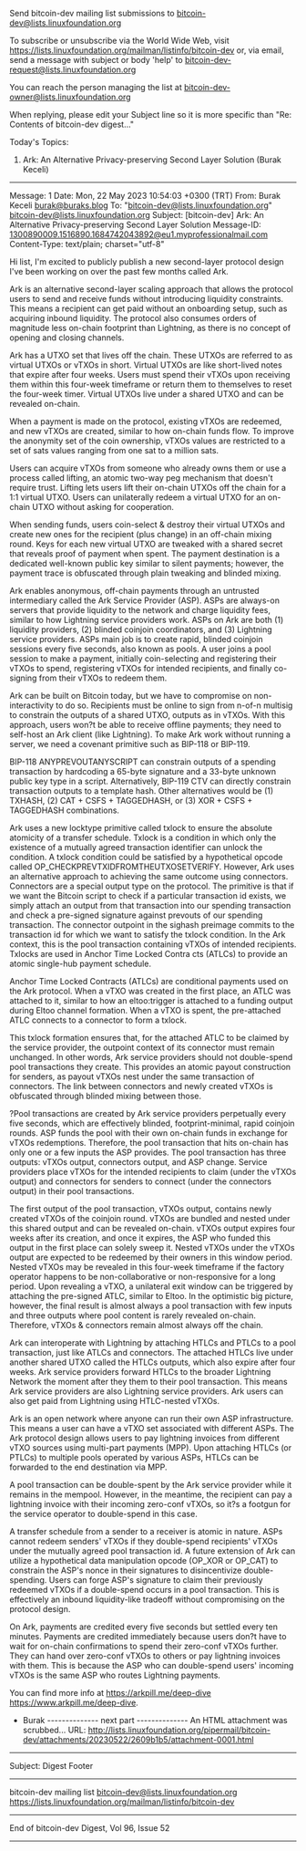 Send bitcoin-dev mailing list submissions to
	bitcoin-dev@lists.linuxfoundation.org

To subscribe or unsubscribe via the World Wide Web, visit
	https://lists.linuxfoundation.org/mailman/listinfo/bitcoin-dev
or, via email, send a message with subject or body 'help' to
	bitcoin-dev-request@lists.linuxfoundation.org

You can reach the person managing the list at
	bitcoin-dev-owner@lists.linuxfoundation.org

When replying, please edit your Subject line so it is more specific
than "Re: Contents of bitcoin-dev digest..."


Today's Topics:

   1. Ark: An Alternative Privacy-preserving Second Layer	Solution
      (Burak Keceli)


----------------------------------------------------------------------

Message: 1
Date: Mon, 22 May 2023 10:54:03 +0300 (TRT)
From: Burak Keceli <burak@buraks.blog>
To: "bitcoin-dev@lists.linuxfoundation.org"
	<bitcoin-dev@lists.linuxfoundation.org>
Subject: [bitcoin-dev] Ark: An Alternative Privacy-preserving Second
	Layer	Solution
Message-ID:
	<1300890009.1516890.1684742043892@eu1.myprofessionalmail.com>
Content-Type: text/plain; charset="utf-8"

Hi list,
I'm excited to publicly publish a new second-layer protocol design I've been working on over the past few months called Ark.
 
Ark is an alternative second-layer scaling approach that allows the protocol users to send and receive funds without introducing liquidity constraints. This means a recipient can get paid without an onboarding setup, such as acquiring inbound liquidity. The protocol also consumes orders of magnitude less on-chain footprint than Lightning, as there is no concept of opening and closing channels.
 
Ark has a UTXO set that lives off the chain. These UTXOs are referred to as virtual UTXOs or vTXOs in short. Virtual UTXOs are like short-lived notes that expire after four weeks. Users must spend their vTXOs upon receiving them within this four-week timeframe or return them to themselves to reset the four-week timer. Virtual UTXOs live under a shared UTXO and can be revealed on-chain.
 
When a payment is made on the protocol, existing vTXOs are redeemed, and new vTXOs are created, similar to how on-chain funds flow. To improve the anonymity set of the coin ownership, vTXOs values are restricted to a set of sats values ranging from one sat to a million sats.
 
Users can acquire vTXOs from someone who already owns them or use a process called lifting, an atomic two-way peg mechanism that doesn't require trust. Lifting lets users lift their on-chain UTXOs off the chain for a 1:1 virtual UTXO. Users can unilaterally redeem a virtual UTXO for an on-chain UTXO without asking for cooperation. 
 
When sending funds, users coin-select & destroy their virtual UTXOs and create new ones for the recipient (plus change) in an off-chain mixing round. Keys for each new virtual UTXO are tweaked with a shared secret that reveals proof of payment when spent. The payment destination is a dedicated well-known public key similar to silent payments; however, the payment trace is obfuscated through plain tweaking and blinded mixing.
 
Ark enables anonymous, off-chain payments through an untrusted intermediary called the Ark Service Provider (ASP). ASPs are always-on servers that provide liquidity to the network and charge liquidity fees, similar to how Lightning service providers work. ASPs on Ark are both (1) liquidity providers, (2) blinded coinjoin coordinators, and (3) Lightning service providers. ASPs main job is to create rapid, blinded coinjoin sessions every five seconds, also known as pools. A user joins a pool session to make a payment, initially coin-selecting and registering their vTXOs to spend, registering vTXOs for intended recipients, and finally co-signing from their vTXOs to redeem them.
 
Ark can be built on Bitcoin today, but we have to compromise on non-interactivity to do so. Recipients must be online to sign from n-of-n multisig to constrain the outputs of a shared UTXO, outputs as in vTXOs. With this approach, users won?t be able to receive offline payments; they need to self-host an Ark client (like Lightning). To make Ark work without running a server, we need a covenant primitive such as BIP-118 or BIP-119. 
 
BIP-118 ANYPREVOUTANYSCRIPT can constrain outputs of a spending transaction by hardcoding a 65-byte signature and a 33-byte unknown public key type in a script. Alternatively, BIP-119 CTV can directly constrain transaction outputs to a template hash. Other alternatives would be (1) TXHASH, (2) CAT + CSFS + TAGGEDHASH, or (3) XOR + CSFS + TAGGEDHASH combinations. 
 
Ark uses a new locktype primitive called txlock to ensure the absolute atomicity of a transfer schedule. Txlock is a condition in which only the existence of a mutually agreed transaction identifier can unlock the condition. A txlock condition could be satisfied by a hypothetical opcode called OP_CHECKPREVTXIDFROMTHEUTXOSETVERIFY. However, Ark uses an alternative approach to achieving the same outcome using connectors. Connectors are a special output type on the protocol. The primitive is that if we want the Bitcoin script to check if a particular transaction id exists, we simply attach an output from that transaction into our spending transaction and check a pre-signed signature against prevouts of our spending transaction. The connector outpoint in the sighash preimage commits to the transaction id for which we want to satisfy the txlock condition. In the Ark context, this is the pool transaction containing vTXOs of intended recipients. Txlocks are used in Anchor Time Locked Contra
 cts (ATLCs) to provide an atomic single-hub payment schedule.
 
Anchor Time Locked Contracts (ATLCs) are conditional payments used on the Ark protocol. When a vTXO was created in the first place, an ATLC was attached to it, similar to how an eltoo:trigger is attached to a funding output during Eltoo channel formation. When a vTXO is spent, the pre-attached ATLC connects to a connector to form a txlock. 
 
This txlock formation ensures that, for the attached ATLC to be claimed by the service provider, the outpoint context of its connector must remain unchanged. In other words, Ark service providers should not double-spend pool transactions they create. This provides an atomic payout construction for senders, as payout vTXOs nest under the same transaction of connectors. The link between connectors and newly created vTXOs is obfuscated through blinded mixing between those.
 
?Pool transactions are created by Ark service providers perpetually every five seconds, which are effectively blinded, footprint-minimal, rapid coinjoin rounds. ASP funds the pool with their own on-chain funds in exchange for vTXOs redemptions. Therefore, the pool transaction that hits on-chain has only one or a few inputs the ASP provides. The pool transaction has three outputs: vTXOs output, connectors output, and ASP change. Service providers place vTXOs for the intended recipients to claim (under the vTXOs output) and connectors for senders to connect (under the connectors output) in their pool transactions.
 
The first output of the pool transaction, vTXOs output, contains newly created vTXOs of the coinjoin round. vTXOs are bundled and nested under this shared output and can be revealed on-chain. vTXOs output expires four weeks after its creation, and once it expires, the ASP who funded this output in the first place can solely sweep it. Nested vTXOs under the vTXOs output are expected to be redeemed by their owners in this window period. Nested vTXOs may be revealed in this four-week timeframe if the factory operator happens to be non-collaborative or non-responsive for a long period. Upon revealing a vTXO, a unilateral exit window can be triggered by attaching the pre-signed ATLC, similar to Eltoo. In the optimistic big picture, however, the final result is almost always a pool transaction with few inputs and three outputs where pool content is rarely revealed on-chain. Therefore, vTXOs & connectors remain almost always off the chain.

Ark can interoperate with Lightning by attaching HTLCs and PTLCs to a pool transaction, just like ATLCs and connectors. The attached HTLCs live under another shared UTXO called the HTLCs outputs, which also expire after four weeks. Ark service providers forward HTLCs to the broader Lightning Network the moment after they them to their pool transaction. This means Ark service providers are also Lightning service providers. Ark users can also get paid from Lightning using HTLC-nested vTXOs.
 
Ark is an open network where anyone can run their own ASP infrastructure. This means a user can have a vTXO set associated with different ASPs. The Ark protocol design allows users to pay lightning invoices from different vTXO sources using multi-part payments (MPP). Upon attaching HTLCs (or PTLCs) to multiple pools operated by various ASPs, HTLCs can be forwarded to the end destination via MPP.
 
A pool transaction can be double-spent by the Ark service provider while it remains in the mempool. However, in the meantime, the recipient can pay a lightning invoice with their incoming zero-conf vTXOs, so it?s a footgun for the service operator to double-spend in this case. 
 
A transfer schedule from a sender to a receiver is atomic in nature. ASPs cannot redeem senders' vTXOs if they double-spend recipients' vTXOs under the mutually agreed pool transaction id. A future extension of Ark can utilize a hypothetical data manipulation opcode (OP_XOR or OP_CAT) to constrain the ASP's nonce in their signatures to disincentivize double-spending. Users can forge ASP's signature to claim their previously redeemed vTXOs if a double-spend occurs in a pool transaction. This is effectively an inbound liquidity-like tradeoff without compromising on the protocol design.
 
On Ark, payments are credited every five seconds but settled every ten minutes. Payments are credited immediately because users don?t have to wait for on-chain confirmations to spend their zero-conf vTXOs further. They can hand over zero-conf vTXOs to others or pay lightning invoices with them. This is because the ASP who can double-spend users' incoming vTXOs is the same ASP who routes Lightning payments. 
 
You can find more info at https://arkpill.me/deep-dive https://www.arkpill.me/deep-dive.
 
- Burak
-------------- next part --------------
An HTML attachment was scrubbed...
URL: <http://lists.linuxfoundation.org/pipermail/bitcoin-dev/attachments/20230522/2609b1b5/attachment-0001.html>

------------------------------

Subject: Digest Footer

_______________________________________________
bitcoin-dev mailing list
bitcoin-dev@lists.linuxfoundation.org
https://lists.linuxfoundation.org/mailman/listinfo/bitcoin-dev


------------------------------

End of bitcoin-dev Digest, Vol 96, Issue 52
*******************************************
